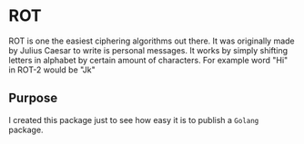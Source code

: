 # ROT

ROT is one the easiest ciphering algorithms out there. It was originally made by Julius Caesar to write is personal messages. It works by simply shifting letters in alphabet by certain amount of characters. For example word "Hi" in ROT-2 would be "Jk"

## Purpose

I created this package just to see how easy it is to publish a `Golang` package.
